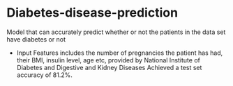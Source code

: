 # Diabetes-disease-prediction
Model that can accurately predict whether or not the patients in the data set have diabetes or not
- Input Features includes the number of pregnancies the patient has had, their BMI, insulin level, age
etc, provided by National Institute of Diabetes and Digestive and Kidney Diseases
Achieved a test set accuracy of 81.2%.
